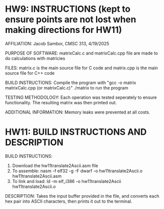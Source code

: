 # HW9: INSTRUCTIONS (kept to ensure points are not lost when making directions for HW11)
AFFILIATION:
Jacob Sambor, CMSC 313, 4/19/2025

PURPOSE OF SOFTWARE:
matrixCalc.c and matrixCalc.cpp file are made to do calculations with matricies

FILES:
matrix.c is the main source file for C code and matrix.cpp is the main source file for C++ code

BUILD INSTRUCTIONS:
Compile the program with "gcc -o matrix matrixCalc.cpp (or matrixCalc.c)"
./matrix to run the program

TESTING METHODOLOGY:
Each operation was tested seperately to ensure functionality. The resulting matrix was then printed out.

ADDITIONAL INFORMATION:
Memory leaks were prevented at all costs.


# HW11: BUILD INSTRUCTIONS AND DESCRIPTION

BUILD INSTRUCTIONS:
  1. Download the hw11translate2Ascii.asm file
  2. To assemble: nasm -f elf32 -g -F dwarf -o hw11translate2Ascii.o hw11translate2Ascii.asm
  3. To link and load: ld -m elf_i386 -o hw11translate2Ascii hw11translate2Ascii.o

DESCRIPTION:
Takes the input buffer provided in the file, and converts each hex pair into ASCII characters, then prints it out to the terminal.
